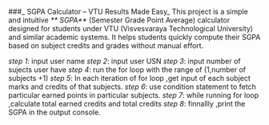 ###_ SGPA Calculator – VTU Results Made Easy_
This project is a simple and intuitive _** SGPA**_ (Semester Grade Point Average) calculator designed for students under VTU (Visvesvaraya Technological University) and similar academic systems. It helps students quickly compute their SGPA based on subject credits and grades without manual effort.

_step 1_: input user name
_step 2_: input user USN
_step 3_: input number of sujects user have
_step 4_: run the for loop with the range of (1,number of subjects +1)
_step 5_: In  each iteration of for loop ,get input of each subject marks and credits of that subjects.
_step 6_: use condition statement to fetch particular earned points in particular subjects.
_step 7_: while running for loop ,calculate total earned credits and total credits
_step 8_: finnallly ,print the SGPA in the output console.
